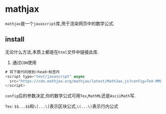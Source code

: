 # mathjax

`mathjax`是一个`javascript`库,用于渲染网页中的数学公式.

## install

无论什么方法,本质上都是在`html`文件中链接此库.

1. 通过`CDN`使用

```javascript
# 将下面代码放到<head>标签内
<script type="text/javascript" async
  src="https://cdn.mathjax.org/mathjax/latest/MathJax.js?config=TeX-MML-AM_CHTML">
</script>
```

`config`后的参数决定,你的数学公式可用`Tex`,`MathML`还是`AsciiMath`写.

  `Tex`: `$$...$$`和`\[...\]`表示区块公式,`\(...\)`表示行内公式
